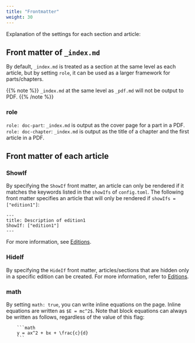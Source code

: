 ```yaml
---
title: "Frontmatter"
weight: 30
---
```


Explanation of the settings for each section and article:

## Front matter of `_index.md`

By default, `_index.md` is treated as a section at the same level as each article, but by setting `role`, it can be used as a larger framework for parts/chapters.

{{% note %}}
`_index.md` at the same level as `_pdf.md` will not be output to PDF.
{{% /note %}}

### role

`role: doc-part`: `_index.md` is output as the cover page for a part in a PDF.
`role: doc-chapter`: `_index.md` is output as the title of a chapter and the first article in a PDF.

## Front matter of each article

### ShowIf

By specifying the `ShowIf` front matter, an article can only be rendered if it matches the keywords listed in the `showIfs` of `config.toml`. The following front matter specifies an article that will only be rendered if `showIfs = ["edition1"]`:

```
---
title: Description of edition1
ShowIf: ["edition1"]
---
```

For more information, see [Editions](./edition.html).

### HideIf

By specifying the `HideIf` front matter, articles/sections that are hidden only in a specific edition can be created. For more information, refer to [Editions](./edition.html).

### math

By setting `math: true`, you can write inline equations on the page. Inline equations are written as `$E = mc^2$`. Note that block equations can always be written as follows, regardless of the value of this flag:

```text
    ```math
    y = ax^2 + bx + \frac{c}{d}
    ```
```